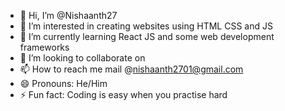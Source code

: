 - 👋 Hi, I’m @Nishaanth27
- 👀 I’m interested in creating websites using HTML CSS and JS 
- 🌱 I’m currently learning React JS and some web development frameworks
- 💞️ I’m looking to collaborate on 
- 📫 How to reach me mail @nishaanth2701@gmail.com
- 😄 Pronouns: He/Him
- ⚡ Fun fact: Coding is easy when you practise hard

<!---
Nishaanth27/Nishaanth27 is a ✨ special ✨ repository because its `README.md` (this file) appears on your GitHub profile.
You can click the Preview link to take a look at your changes.
--->
